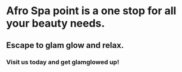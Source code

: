# Afro Spa point is a one stop for all your beauty needs.
## Escape to glam glow and relax.
### Visit us today and get glamglowed up!